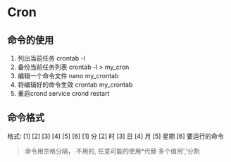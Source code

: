 # Cron

## 命令的使用

1. 列出当前任务	crontab -l 
2. 备份当前任务列表	crontab -l > my_cron   
3. 编辑一个命令文件      nano my_crontab
4. 将编辑好的命令生效  crontab my_crontab 
5. 重启crond
    service crond restart


## 命令格式	

格式: [1] [2] [3] [4] [5] [6] 
[1]	分
[2]	时
[3]	日
[4]	月
[5]	星期
[6]	要运行的命令
> 命令用空格分隔， 
> 不用的, 任意可能的使用*代替
> 多个值用','分割